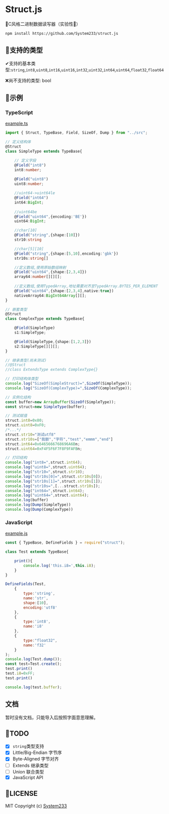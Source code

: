 # Struct.js

🧀C风格二进制数据读写器（实验性🚩）  

`npm install https://github.com/System233/struct.js`

## 🧡支持的类型

✔支持的基本类型:`string`,`int8`,`uint8`,`int16`,`uint16`,`int32`,`uint32`,`int64`,`uint64`,`float32`,`float64`

❌尚不支持的类型: bool

## 🚀示例

### TypeScript

[example.ts](tests/example.ts)

```typescript
import { Struct, TypeBase, Field, SizeOf, Dump } from "../src";

// 定义结构体
@Struct
class SimpleType extends TypeBase{

    // 定义字段
    @Field("int8")
    int8:number;
    
    @Field("uint8")
    uint8:number;

    //uint64->uint64le
    @Field("int64")
    int64:BigInt;
    
    //uint64be
    @Field("uint64",{encoding:'BE'})
    uint64:BigInt;

    //char[10]
    @Field("string",{shape:[10]})
    str10:string

    //char[5][10]
    @Field("string",{shape:[5,10],encoding:'gbk'})
    str10s:string[]

    //定义数组,使用原始数组映射
    @Field("uint64",{shape:[2,3,4]})
    array64:number[][][];
    
    //定义数组,使用TypedArray,地址需要对齐至TypedArray.BYTES_PER_ELEMENT
    @Field("uint64",{shape:[2,3,4],native:true})
    nativeArray64:BigInt64Array[][];
}

// 嵌套类型
@Struct
class ComplexType extends TypeBase{

    @Field(SimpleType)
    s1:SimpleType;

    @Field(SimpleType,{shape:[1,2,3]})
    s2:SimpleType[][][];
}

// 继承类型(尚未测试)
//@Struct
//class ExtendsType extends ComplexType{}

// 打印结构体类型
console.log("SizeOf(SimpleStruct)=",SizeOf(SimpleType));
console.log("SizeOf(ComplexType)=",SizeOf(ComplexType));

// 实例化结构
const buffer=new ArrayBuffer(SizeOf(SimpleType));
const struct=new SimpleType(buffer);

// 测试赋值
struct.int8=0x80;
struct.uint8=0xF0;
/*...*/
struct.str10="测试utf8"
struct.str10s=["我额","字符","test","emmm","end"]
struct.int64=0x6465666768696A6Bn;
struct.uint64=0xF4F5F6F7F8F9FAFBn;

// 打印结构
console.log("int8=",struct.int64);
console.log("uint8=",struct.uint64);
console.log("str10=",struct.str10);
console.log("str10s[0]=",struct.str10s[0]);
console.log("str10s[1]=",struct.str10s[1]);
console.log("str10s=",[...struct.str10s]);
console.log("int64=",struct.int64);
console.log("uint64=",struct.uint64);
console.log(buffer)
console.log(Dump(SimpleType))
console.log(Dump(ComplexType))

```

### JavaScript

[example.js](tests/example.js)

```javascript
const { TypeBase, DefineFields } = require("struct");

class Test extends TypeBase{

    print(){
        console.log('this.i8=',this.i8);
    }
}

DefineFields(Test,
    {
        type:'string',
        name:'str',
        shape:[10],
        encoding:'utf8'
    },
    {
        type:'int8',
        name:'i8'
    },
    {
        type:"float32",
        name:'f32'
    }
);
console.log(Test.dump());
const test=Test.create();
test.print()
test.i8=0xFF;
test.print()

console.log(test.buffer);
```

## 文档

暂时没有文档，只能导入后按照字面意思理解。

## 📌TODO

- [x] `string`类型支持
- [x] Little/Big-Endian 字节序
- [x] Byte-Aligned 字节对齐
- [ ] Extends 继承类型
- [ ] Union 联合类型
- [x] JavaScript API

## 🔑LICENSE

MIT Copyright (c) [System233](https://github.com/System233)